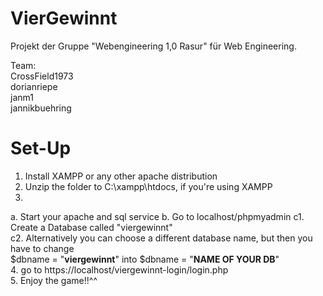 # VierGewinnt

Projekt der Gruppe "Webengineering 1,0 Rasur" für Web Engineering.

Team:<br>
  CrossField1973<br>
  dorianriepe<br>
  janm1<br>
  jannikbuehring<br>
  
  
  
# Set-Up

1. Install XAMPP or any other apache distribution<br>
2. Unzip the folder to C:\xampp\htdocs, if you're using XAMPP<br>
3.
  a. Start your apache and sql service
  b. Go to localhost/phpmyadmin
  c1. Create a Database called "viergewinnt"<br>
  c2. Alternatively you can choose a different database name, but then you have to change<br>
      $dbname = "<b>viergewinnt</b>" into $dbname = "<b>NAME OF YOUR DB</b>"<br>
4. go to https://localhost/viergewinnt-login/login.php<br>
5. Enjoy the game!!^^
